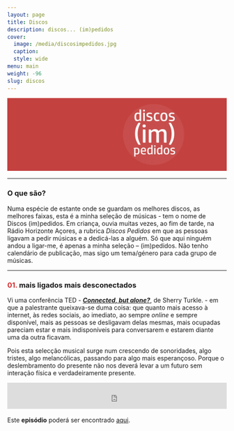 ```yaml
---
layout: page
title: Discos
description: discos... (im)pedidos
cover:
  image: /media/discosimpedidos.jpg
  caption:
  style: wide
menu: main
weight: -96
slug: discos
---
```


![](/media/discosimpedidos.jpg)

---

### O que são?


Numa espécie de estante onde se guardam os melhores discos, as melhores faixas, esta é a minha seleção de músicas - tem o nome de Discos (im)pedidos.
Em criança, ouvia muitas vezes, ao fim de tarde, na Rádio Horizonte Açores, a rubrica *Discos Pedidos* em que as pessoas ligavam a pedir músicas e a dedicá-las a alguém. Só que aqui ninguém andou a ligar-me, é apenas a minha seleção – (im)pedidos. Não tenho calendário de publicação, mas sigo um tema/género para cada grupo de músicas.

---

### <span style="color: #d23032;">01. </span> mais ligados mais desconectados

Vi uma conferência TED - [**_Connected, but alone?_**](https://www.ted.com/talks/sherry_turkle_alone_together), de Sherry Turkle. - em que a palestrante queixava-se duma coisa: que quanto mais acesso à internet, às redes sociais, ao imediato, ao sempre *online* e sempre disponível, mais as pessoas se desligavam delas mesmas, mais ocupadas pareciam estar e mais indisponíveis para conversarem e estarem diante uma da outra ficavam.

Pois esta selecção musical surge num crescendo de sonoridades, algo tristes, algo melancólicas, passando para algo mais esperançoso. Porque o deslembramento do presente não nos deverá levar a um futuro sem interação física e verdadeiramente presente.

<iframe width="100%" height="60" src="https://www.mixcloud.com/widget/iframe/?hide_cover=1&mini=1&light=1&feed=%2Fpcfmoniz%2Fmais-ligados-mais-desconectados%2F" frameborder="0" ></iframe>


Este __episódio__ poderá ser encontrado [aqui](https://www.mixcloud.com/pcfmoniz/mais-ligados-mais-desconectados/).

